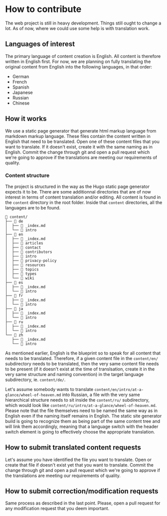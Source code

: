 # How to contribute

The web project is still in heavy development. Things still ought to change a lot. As of now, where we could use some help is with translation work.

## Languages of interest

The primary language of content creation is English. All content is therefore written in English first. For now, we are planning on fully translating the original content from English into the following languages, in that order:

- German
- French
- Spanish
- Japanese
- Russian
- Chinese

## How it works

We use a static page generator that generate html markup language from markdown markup language. These files contain the content written in English that need to be translated. Open one of these content files that you want to translate. If it doesn't exist, create it with the same naming as in English. Commit the change through git and open a pull request which we're going to approve if the translations are meeting our requirements of quality.

### Content structure

The project is structured in the way as the Hugo static page generator expects it to be. There are some additionnal directories that are of now interest in terms of content translation and/or editing. All content is found in the `content` directory in the root folder. Inside that `content` directories, all the languages are to be found.

```text
📁 content/
├── 📁 de
│  ├── 📄 _index.md
│  └── 📁 intro
├── 📁 en
│  ├── 📄 _index.md
│  ├── 📁 articles
│  ├── 📁 contact
│  ├── 📁 contributors
│  ├── 📁 intro
│  ├── 📁 privacy-policy
│  ├── 📁 resources
│  ├── 📁 topics
│  ├── 📁 types
│  └── 📁 wiki
├── 📁 es
│  ├── 📄 _index.md
│  └── 📁 intro
├── 📁 fr
│  ├── 📄 _index.md
│  └── 📁 intro
├── 📁 ja
│  ├── 📄 _index.md
│  └── 📁 intro
├── 📁 ru
│  ├── 📄 _index.md
│  └── 📁 intro
└── 📁 zh
   ├── 📄 _index.md
   └── 📁 intro
```

As mentioned earlier, English is the blueprint so to speak for all content that needs to be translated. Therefore, if a given content file in the `content/en/` subdirectory needs to be translated, then the very same content file needs to be present (if it doesn't exist at the time of translsation, create it in the very same structure and naming convention) in the target language subdirectory, ie. `content/de/`.

Let's assume somebody wants to translate `content/en/intro/at-a-glance/wheel-of-heaven.md` into Russian, a file with the very same hierarchical structure needs to sit inside the `content/ru/` subdirectory, which would look like `content/ru/intro/at-a-glance/wheel-of-heaven.md`. Please note that the file themselves need to be named the same way as in English even if the naming itself remains in English. The static site generator build is going to recognize them as being part of the same content tree and will link them accordingly, meaning that a language switch with the header switch element is going to effectively choose the appropriate translation.

## How to submit translated content requests

Let's assume you have identified the file you want to translate. Open or create that file if doesn't exist yet that you want to translate. Commit the change through git and open a pull request which we're going to approve if the translations are meeting our requirements of quality.

## How to submit correction/modification requests

Same process as described in the last point. Please, open a pull request for any modification request that you deem important.

